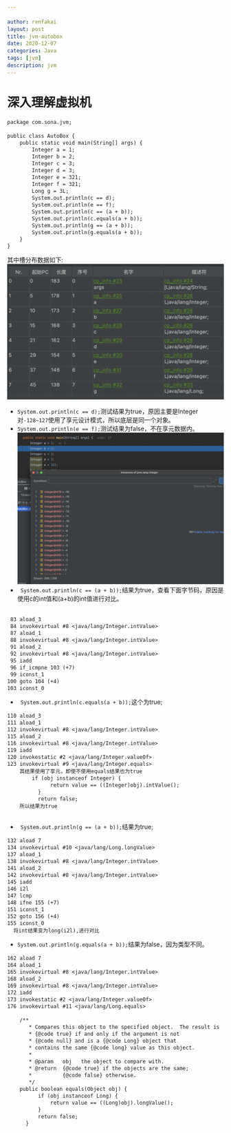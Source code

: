 ```yaml
---

author: renfakai
layout: post
title: jvm-autobox
date: 2020-12-07
categories: Java
tags: [jvm]
description: jvm
---
```


# 深入理解虚拟机

```
package com.sona.jvm;

public class AutoBox {
    public static void main(String[] args) {
        Integer a = 1;
        Integer b = 2;
        Integer c = 3;
        Integer d = 3;
        Integer e = 321;
        Integer f = 321;
        Long g = 3L;
        System.out.println(c == d);
        System.out.println(e == f);
        System.out.println(c == (a + b));
        System.out.println(c.equals(a + b));
      	System.out.println(g == (a + b));
        System.out.println(g.equals(a + b));
    }
}
```

其中槽分布数据如下: ![avatar](/img/20210325/local.png)
* `System.out.println(c ==
  d);`测试结果为true，原因主要是Integer对`-128~127`使用了享元设计模式，所以底层是同一个对象。
* `System.out.println(e == f);`测试结果为false，不在享元数据内。
  ![avatar](/img/20210325/flyweight.png)
* ` System.out.println(c == (a +
  b));`结果为true，查看下面字节码，原因是使用c的int值和(a+b)的int值进行对比。

```

 83 aload_3
 84 invokevirtual #8 <java/lang/Integer.intValue>
 87 aload_1
 88 invokevirtual #8 <java/lang/Integer.intValue>
 91 aload_2
 92 invokevirtual #8 <java/lang/Integer.intValue>
 95 iadd
 96 if_icmpne 103 (+7)
 99 iconst_1
100 goto 104 (+4)
103 iconst_0

```

* ` System.out.println(c.equals(a + b));`这个为true;

```
110 aload_3
111 aload_1
112 invokevirtual #8 <java/lang/Integer.intValue>
115 aload_2
116 invokevirtual #8 <java/lang/Integer.intValue>
119 iadd
120 invokestatic #2 <java/lang/Integer.valueOf>
123 invokevirtual #9 <java/lang/Integer.equals>
    其结果使用了享元，即使不使用equals结果也为true
        if (obj instanceof Integer) {
              return value == ((Integer)obj).intValue();
          }
          return false;
    所以结果为true
    
```

* `	System.out.println(g == (a + b));`结果为true;

```
132 aload 7
134 invokevirtual #10 <java/lang/Long.longValue>
137 aload_1
138 invokevirtual #8 <java/lang/Integer.intValue>
141 aload_2
142 invokevirtual #8 <java/lang/Integer.intValue>
145 iadd
146 i2l
147 lcmp
148 ifne 155 (+7)
151 iconst_1
152 goto 156 (+4)
155 iconst_0
  将int结果变为long(i2l),进行对比
```

* `System.out.println(g.equals(a + b));`结果为false，因为类型不同。

```
162 aload 7
164 aload_1
165 invokevirtual #8 <java/lang/Integer.intValue>
168 aload_2
169 invokevirtual #8 <java/lang/Integer.intValue>
172 iadd
173 invokestatic #2 <java/lang/Integer.valueOf>
176 invokevirtual #11 <java/lang/Long.equals>
    
    /**
       * Compares this object to the specified object.  The result is
       * {@code true} if and only if the argument is not
       * {@code null} and is a {@code Long} object that
       * contains the same {@code long} value as this object.
       *
       * @param   obj   the object to compare with.
       * @return  {@code true} if the objects are the same;
       *          {@code false} otherwise.
       */
    public boolean equals(Object obj) {
          if (obj instanceof Long) {
              return value == ((Long)obj).longValue();
          }
          return false;
      } 
```


